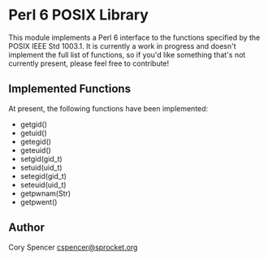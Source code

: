 Perl 6 POSIX Library
====================

This module implements a Perl 6 interface to the functions specified by the POSIX IEEE Std 1003.1.  It is currently a work in progress and doesn't implement the full list of functions, so if you'd like something that's not currently present, please feel free to contribute!

Implemented Functions
---------------------

At present, the following functions have been implemented:

  * getgid()
  * getuid()
  * getegid()
  * geteuid()
  * setgid(gid_t)
  * setuid(uid_t)
  * setegid(gid_t)
  * seteuid(uid_t)
  * getpwnam(Str)
  * getpwent()

Author
------

Cory Spencer <cspencer@sprocket.org>
